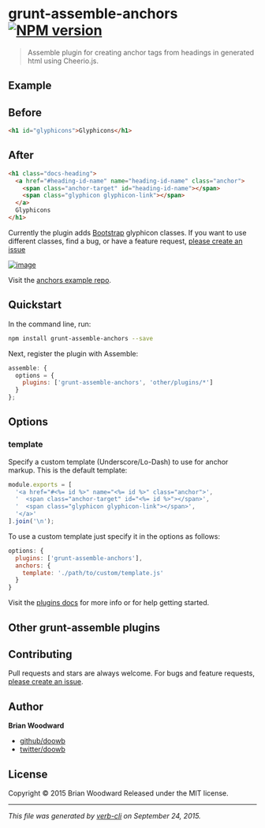 # grunt-assemble-anchors [![NPM version](https://badge.fury.io/js/grunt-assemble-anchors.svg)](http://badge.fury.io/js/grunt-assemble-anchors)

> Assemble plugin for creating anchor tags from headings in generated html using Cheerio.js.

## Example

## Before

```html
<h1 id="glyphicons">Glyphicons</h1>
```

## After

```html
<h1 class="docs-heading">
  <a href="#heading-id-name" name="heading-id-name" class="anchor">
    <span class="anchor-target" id="heading-id-name"></span>
    <span class="glyphicon glyphicon-link"></span>
  </a>
  Glyphicons
</h1>
```

Currently the plugin adds [Bootstrap](http://getbootstrap.com/components/#glyphicons) glyphicon classes. If you want to use different classes, find a bug, or have a feature request, [please create an issue](https://github.com/assemble/grunt-assemble-anchors/issues/new)

[![image](https://f.cloud.github.com/assets/383994/1511486/c2414c4e-4aaf-11e3-9c16-30f2993ae2d7.png)](http://getbootstrap.com/components/#glyphicons)

Visit the [anchors example repo](https://github.com/assemble/example-assemble-anchors).

## Quickstart

In the command line, run:

```bash
npm install grunt-assemble-anchors --save
```

Next, register the plugin with Assemble:

```js
assemble: {
  options = {
    plugins: ['grunt-assemble-anchors', 'other/plugins/*']
  }
};
```

## Options

### template

Specify a custom template (Underscore/Lo-Dash) to use for anchor markup. This is the default template:

```js
module.exports = [
  '<a href="#<%= id %>" name="<%= id %>" class="anchor">',
  '  <span class="anchor-target" id="<%= id %>"></span>',
  '  <span class="glyphicon glyphicon-link"></span>',
  '</a>'
].join('\n');
```

To use a custom template just specify it in the options as follows:

```js
options: {
  plugins: ['grunt-assemble-anchors'],
  anchors: {
    template: './path/to/custom/template.js'
  }
}
```

Visit the [plugins docs](http://assemble.io/plugins/) for more info or for help getting started.

## Other grunt-assemble plugins

## Contributing

Pull requests and stars are always welcome. For bugs and feature requests, [please create an issue](https://github.com/assemble/grunt-assemble-anchors/issues/new).

## Author

**Brian Woodward**

+ [github/doowb](https://github.com/doowb)
+ [twitter/doowb](http://twitter.com/doowb)

## License

Copyright © 2015 Brian Woodward
Released under the MIT license.

***

_This file was generated by [verb-cli](https://github.com/assemble/verb-cli) on September 24, 2015._